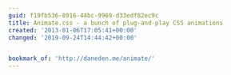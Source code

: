 ```yaml
---
guid: f19fb536-8916-44bc-9969-d33edf82ec9c
title: Animate.css - a bunch of plug-and-play CSS animations
created: '2013-01-06T17:05:41+00:00'
changed: '2019-09-24T14:44:42+00:00'


bookmark_of: 'http://daneden.me/animate/'
---
```




